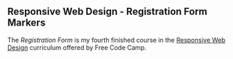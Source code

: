 ## Responsive Web Design - Registration Form Markers

The *Registration Form* is my fourth finished course in the [Responsive Web Design](https://www.freecodecamp.org/learn/2022/responsive-web-design/) curriculum offered by Free Code Camp.

